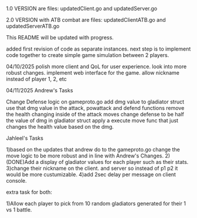 1.0 VERSION are files: updatedClient.go and updatedServer.go

2.0 VERSION with ATB combat are files: updatedClientATB.go and updatedServerATB.go


This README will be updated with progress.

added first revision of code as separate instances. next step is to implement code together to create simple game simulation between 2 players.

04/10/2025
polish more client and QoL for user experience. look into more robust changes.
implement web interface for the game.
allow nickname instead of player 1, 2, etc

04/11/2025
Andrew's Tasks

Change Defense logic on gameproto.go
add dmg value to gladiator struct
use that dmg value in the attack, powattack and defend functions
remove the health changing inside of the attack moves
change defense to be half the value of dmg in gladiator struct
apply a execute move func that just changes the health value based on the dmg.


Jahleel's Tasks

1)based on the updates that andrew do to the gameproto.go
change the move logic to be more robust and in line with Andrew's Changes.
2)(DONE)Add a display of gladiator values for each player such as their stats.
3)change their nickname on the client. and server so instead of p1 p2 it would be more custumizable.
4)add 2sec delay per message on client console.

extra task for both:

1)Allow each player to pick from 10 random gladiators generated for their 1 vs 1 battle.

